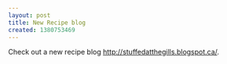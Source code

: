 ```yaml
---
layout: post
title: New Recipe blog
created: 1380753469
---
```

Check out a new recipe blog http://stuffedatthegills.blogspot.ca/.
